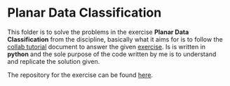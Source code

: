 # Planar Data Classification

This folder is to solve the problems in the exercise **Planar Data Classification** from the discipline, basically what it aims for is to follow the [collab tutorial] document to answer the given [exercise]. Is is written in **python** and the sole purpose of the code written by me is to understand and replicate the solution given.

The repository for the exercise can be found [here].

[exercise]: <https://github.com/tfvieira/deep-learning/blob/main/tasks/2%20Planar%20Data%20Classification/Planar%20data%20classification%20with%20a%20hidden%20layer.pdf>

[collab tutorial]: <https://colab.research.google.com/drive/1pxgBKT7sAR8n5hixLnMyb7JPHnufa4gq>

[here]: <https://github.com/tfvieira/deep-learning/tree/main/tasks/2%20Planar%20Data%20Classification>